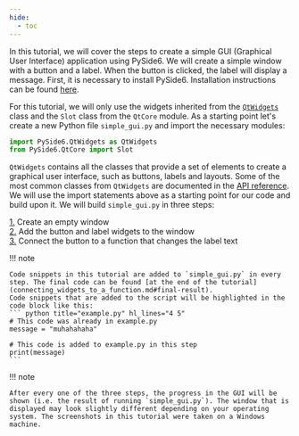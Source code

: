 ```yaml
---
hide:
  - toc
---
```



In this tutorial, we will cover the steps to create a simple GUI (Graphical User Interface) application using PySide6. We will create a simple window with a button and a label. When the button is clicked, the label will display a message. First, it is necessary to install PySide6. Installation instructions can be found [here](../Installation_Guide.md). 

For this tutorial, we will only use the widgets inherited from the [`QtWidgets`](../QtWidgets/index.md)  class and the `Slot` class from the `QtCore` module. As a starting point let's create a new Python file `simple_gui.py` and import the necessary modules:

``` py title="simple_gui.py" linenums="1"
import PySide6.QtWidgets as QtWidgets
from PySide6.QtCore import Slot
```

`QtWidgets` contains all the classes that provide a set of elements to create a graphical user interface, such as buttons, labels and layouts. Some of the most common classes from `QtWidgets` are documented in the [API reference](../QtWidgets/index.md). We will use the import statements above as a starting point for our code and build upon it. We will build `simple_gui.py` in three steps:

<style>
    ul.no-bullets {
    list-style-type: none; /* Remove bullets */
    padding: 0; /* Remove padding */
    margin: 0; /* Remove margins */
    }
</style>

<ul class="no-bullets">
    <li><a href="creating_a_simple_window">1.</a> Create an empty window </li>
    <li><a href="adding_widgets_to_a_window">2.</a> Add the button and label widgets to the window </li>
    <li><a href="connecting_widgets_to_a_function">3.</a> Connect the button to a function that changes the label text </li>
</ul>

!!! note

    Code snippets in this tutorial are added to `simple_gui.py` in every step. The final code can be found [at the end of the tutorial](connecting_widgets_to_a_function.md#final-result).
    Code snippets that are added to the script will be highlighted in the code block like this:
    ``` python title="example.py" hl_lines="4 5"
    # This code was already in example.py
    message = "muhahahaha"

    # This code is added to example.py in this step
    print(message)
    ```

!!! note

    After every one of the three steps, the progress in the GUI will be shown (i.e. the result of running `simple_gui.py`). The window that is displayed may look slightly different depending on your operating system. The screenshots in this tutorial were taken on a Windows machine.

<br>

